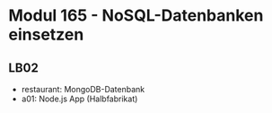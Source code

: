 # Modul 165 - NoSQL-Datenbanken einsetzen
## LB02
* restaurant: MongoDB-Datenbank
* a01: Node.js App (Halbfabrikat)

